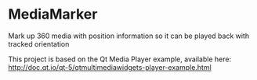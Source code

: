 # MediaMarker
Mark up 360 media with position information so it can be played back with tracked orientation

This project is based on the Qt Media Player example, available here: http://doc.qt.io/qt-5/qtmultimediawidgets-player-example.html
